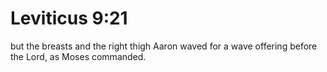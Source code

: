 # Leviticus 9:21

but the breasts and the right thigh Aaron waved for a wave offering before the Lord, as Moses commanded.
